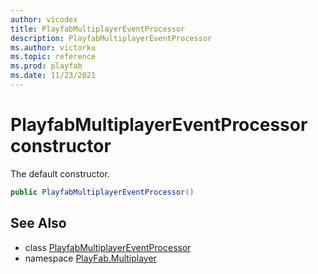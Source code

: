 ```yaml
---
author: vicodex
title: PlayfabMultiplayerEventProcessor
description: PlayfabMultiplayerEventProcessor
ms.author: victorku
ms.topic: reference
ms.prod: playfab
ms.date: 11/23/2021
---
```


# PlayfabMultiplayerEventProcessor constructor

The default constructor.

```csharp
public PlayfabMultiplayerEventProcessor()
```

## See Also

* class [PlayfabMultiplayerEventProcessor](../PlayfabMultiplayerEventProcessor.md)
* namespace [PlayFab.Multiplayer](../../PlayFabMultiplayerSDK.md)

